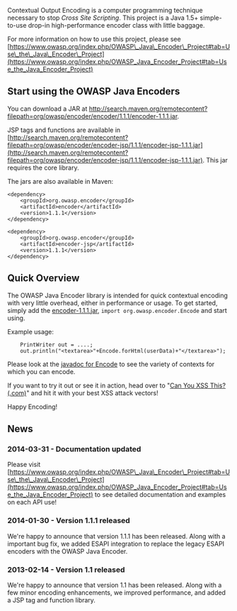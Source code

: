 Contextual Output Encoding is a computer programming technique necessary to stop _Cross Site Scripting_. This project is a Java 1.5+ simple-to-use drop-in high-performance encoder class with little baggage.

For more information on how to use this project, please see [https://www.owasp.org/index.php/OWASP\_Java\_Encoder\_Project#tab=Use\_the\_Java\_Encoder\_Project](https://www.owasp.org/index.php/OWASP_Java_Encoder_Project#tab=Use_the_Java_Encoder_Project)

## Start using the OWASP Java Encoders ##

You can download a JAR at http://search.maven.org/remotecontent?filepath=org/owasp/encoder/encoder/1.1.1/encoder-1.1.1.jar.

JSP tags and functions are available in [http://search.maven.org/remotecontent?filepath=org/owasp/encoder/encoder-jsp/1.1.1/encoder-jsp-1.1.1.jar](http://search.maven.org/remotecontent?filepath=org/owasp/encoder/encoder-jsp/1.1.1/encoder-jsp-1.1.1.jar).  This jar requires the core library.

The jars are also available in Maven:

```
<dependency>
	<groupId>org.owasp.encoder</groupId>
	<artifactId>encoder</artifactId>
	<version>1.1.1</version>
</dependency>
```
```
<dependency>
	<groupId>org.owasp.encoder</groupId>
	<artifactId>encoder-jsp</artifactId>
	<version>1.1.1</version>
</dependency>
```

## Quick Overview ##

The OWASP Java Encoder library is intended for quick contextual encoding with very little overhead, either in performance or usage.  To get started, simply add the [encoder-1.1.1.jar](http://search.maven.org/remotecontent?filepath=org/owasp/encoder/encoder/1.1.1/encoder-1.1.1.jar), `import org.owasp.encoder.Encode` and start using.

Example usage:
```
    PrintWriter out = ....;
    out.println("<textarea>"+Encode.forHtml(userData)+"</textarea>");    
```

Please look at the [javadoc for Encode](http://owasp-java-encoder.googlecode.com/svn/tags/1.1/core/apidocs/org/owasp/encoder/Encode.html) to see the variety of contexts for which you can encode.

If you want to try it out or see it in action, head over to "[Can You XSS This? (.com)](http://canyouxssthis.com/)" and hit it with your best XSS attack vectors!

Happy Encoding!

## News ##

### 2014-03-31 - Documentation updated ###

Please visit [https://www.owasp.org/index.php/OWASP\_Java\_Encoder\_Project#tab=Use\_the\_Java\_Encoder\_Project](https://www.owasp.org/index.php/OWASP_Java_Encoder_Project#tab=Use_the_Java_Encoder_Project) to see detailed documentation and examples on each API use!

### 2014-01-30 - Version 1.1.1 released ###

We're happy to announce that version 1.1.1 has been released.  Along with a important bug fix, we added ESAPI integration to replace the legacy ESAPI encoders with the OWASP Java Encoder.

### 2013-02-14 - Version 1.1 released ###

We're happy to announce that version 1.1 has been released.  Along with a few minor encoding enhancements, we improved performance, and added a JSP tag and function library.